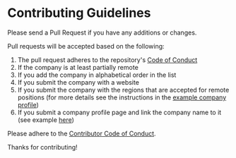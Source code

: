 # Contributing Guidelines

Please send a Pull Request if you have any additions or changes.

Pull requests will be accepted based on the following:

1. The pull request adheres to the repository's [Code of Conduct](/CODE_OF_CONDUCT.md)
1. If the company is at least partially remote
1. If you add the company in alphabetical order in the list
1. If you submit the company with a website
1. If you submit the company with the regions that are accepted for remote positions (for more details see the instructions in the [example company profile](/company-profiles/example.md#region))
1. If you submit a company profile page and link the company name to it (see example [here](/company-profiles/TEMPLATE/example.md))

Please adhere to the [Contributor Code of Conduct](CODE_OF_CONDUCT.md).

Thanks for contributing!
